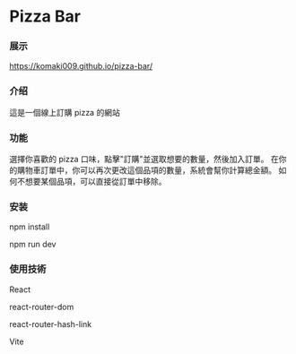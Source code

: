 # Pizza Bar

### 展示

https://komaki009.github.io/pizza-bar/

### 介绍

這是一個線上訂購 pizza 的網站

### 功能

選擇你喜歡的 pizza 口味，點擊"訂購"並選取想要的數量，然後加入訂單。
在你的購物車訂單中，你可以再次更改這個品項的數量，系統會幫你計算總金額。
如何不想要某個品項，可以直接從訂單中移除。

### 安装

npm install

npm run dev

### 使用技術

React

react-router-dom

react-router-hash-link

Vite
